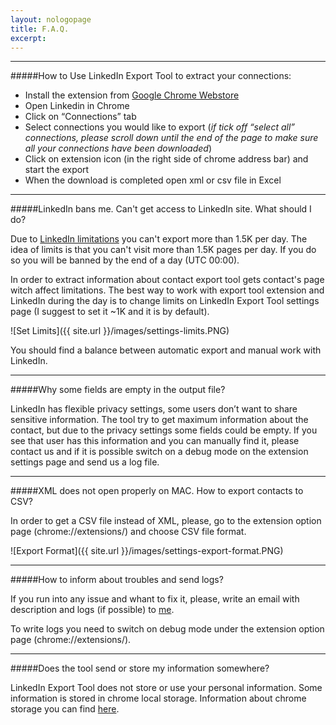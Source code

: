 ```yaml
---
layout: nologopage
title: F.A.Q.
excerpt:
---
```


<hr>

#####How to Use LinkedIn Export Tool to extract your connections:

* Install the extension from [Google Chrome Webstore](https://chrome.google.com/webstore/detail/linkedin-export-tool/kgipmhdegifoehfbbffcfbmpfmbjaiem)
* Open Linkedin in Chrome
* Click on “Connections” tab 
* Select connections you would like to export (_if tick off  “select all” connections, please scroll down until the end of the page to make sure all your connections have been downloaded_)
* Click on extension icon (in the right side of chrome address bar) and start the export
* When the download is completed open xml or csv file in Excel

<hr>

#####LinkedIn bans me. Can't get access to LinkedIn site. What should I do?

Due to [LinkedIn limitations](https://developer.linkedin.com/documents/throttle-limits) you can't export more than 1.5K per day. The idea of limits is that you can't visit more than 1.5K pages per day. If you do so you will be banned by the end of a day (UTC 00:00). 

In order to extract information about contact export tool gets contact's page witch affect limitations. The best way to work with export tool extension and LinkedIn during the day is to change limits on LinkedIn Export Tool settings page (I suggest to set it ~1K and it is by default).

![Set Limits]({{ site.url }}/images/settings-limits.PNG)

You should find a balance between automatic export and manual work with LinkedIn.

<hr>

#####Why some fields are empty in the output file?

LinkedIn has flexible privacy settings, some users don’t want to share sensitive information. The tool try to get maximum information about the contact, but due to the privacy settings some fields could be empty. 
If you see that user has this information and you can manually find it, please contact us and if it is possible switch on a debug mode on the extension settings page and send us a log file.

<hr>

#####XML does not open properly on MAC. How to export contacts to CSV?

In order to get a CSV file instead of XML, please, go to the extension option page (chrome://extensions/) and choose CSV file format. 

![Export Format]({{ site.url }}/images/settings-export-format.PNG)

<hr>

#####How to inform about troubles and send logs?

If you run into any issue and whant to fix it, please, write an email with description and logs (if possible) to [me](mailto:li.exporttool@gmail.com).

To write logs you need to switch on debug mode under the extension option page (chrome://extensions/).

<hr>

#####Does the tool send or store my information somewhere?

LinkedIn Export Tool does not store or use your personal information. Some information is stored in chrome local storage. Information about chrome storage you can find [here](https://developer.chrome.com/apps/storage).
